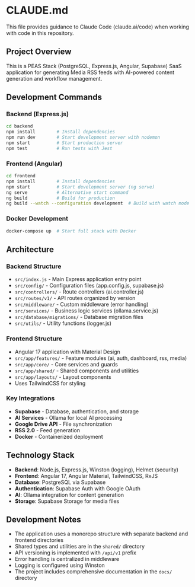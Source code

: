 # CLAUDE.md

This file provides guidance to Claude Code (claude.ai/code) when working with code in this repository.

## Project Overview

This is a PEAS Stack (PostgreSQL, Express.js, Angular, Supabase) SaaS application for generating Media RSS feeds with AI-powered content generation and workflow management.

## Development Commands

### Backend (Express.js)
```bash
cd backend
npm install        # Install dependencies
npm run dev        # Start development server with nodemon
npm start          # Start production server
npm test           # Run tests with Jest
```

### Frontend (Angular)
```bash
cd frontend
npm install        # Install dependencies
npm start          # Start development server (ng serve)
ng serve           # Alternative start command
ng build           # Build for production
ng build --watch --configuration development  # Build with watch mode
```

### Docker Development
```bash
docker-compose up  # Start full stack with Docker
```

## Architecture

### Backend Structure
- `src/index.js` - Main Express application entry point
- `src/config/` - Configuration files (app.config.js, supabase.js)
- `src/controllers/` - Route controllers (ai.controller.js)
- `src/routes/v1/` - API routes organized by version
- `src/middleware/` - Custom middleware (error handling)
- `src/services/` - Business logic services (ollama.service.js)
- `src/database/migrations/` - Database migration files
- `src/utils/` - Utility functions (logger.js)

### Frontend Structure
- Angular 17 application with Material Design
- `src/app/features/` - Feature modules (ai, auth, dashboard, rss, media)
- `src/app/core/` - Core services and guards
- `src/app/shared/` - Shared components and utilities
- `src/app/layouts/` - Layout components
- Uses TailwindCSS for styling

### Key Integrations
- **Supabase** - Database, authentication, and storage
- **AI Services** - Ollama for local AI processing
- **Google Drive API** - File synchronization
- **RSS 2.0** - Feed generation
- **Docker** - Containerized deployment

## Technology Stack

- **Backend**: Node.js, Express.js, Winston (logging), Helmet (security)
- **Frontend**: Angular 17, Angular Material, TailwindCSS, RxJS
- **Database**: PostgreSQL via Supabase
- **Authentication**: Supabase Auth with Google OAuth
- **AI**: Ollama integration for content generation
- **Storage**: Supabase Storage for media files

## Development Notes

- The application uses a monorepo structure with separate backend and frontend directories
- Shared types and utilities are in the `shared/` directory
- API versioning is implemented with `/api/v1` prefix
- Error handling is centralized in middleware
- Logging is configured using Winston
- The project includes comprehensive documentation in the `docs/` directory